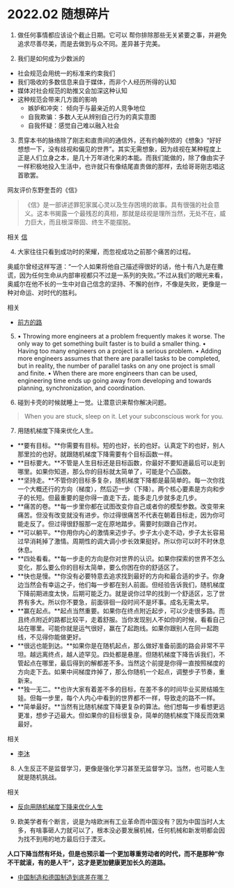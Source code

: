 # 2022.02 随想碎片

1. 做任何事情都应该设个截止日期。它可以 帮你排除那些无关紧要之事，并避免追求尽善尽美，而是去做到与众不同。差异甚于完美。

2. 我们是如何成为少数派的

- 社会规范会用统一的标准来约束我们
- 我们吸收的多数信息来自于媒体，而非个人经历所得的认知
- 媒体对社会规范的助推又会加深这种认知
- 这种规范会带来几方面的影响
  - 嫉妒和冲突： 倾向于与最亲近的人竞争地位
  - 自我欺骗：多数人无从辨别自己行为的真实意图
  - 自我怀疑：感觉自己难以融入社会

3. 贯穿本书的脉络除了刚志和直贵间的通信外，还有约翰列侬的《想象》“好好想想一下，没有歧视和偏见的世界”。其实无需想象，因为歧视在某种程度上正是人们立身之本，是几十万年进化来的本能。而我们能做的，除了像由实子一样积极地投入生活中，也许就只有像结尾直贵做的那样，去给哥哥刚志唱这首歌罢。

网友评价东野奎吾的《信》

> 《信》是一部讲述罪犯家属心灵以及生存困境的故事。具有很强的社会意义。这本书揭露一个最残忍的真相，那就是歧视是理所当然，无处不在，威力巨大，而且根深蒂固、终生不能摆脱。

相关 [信](https://book.douban.com/subject/3890174/)

4. 大家往往只看到成功时的荣耀，而忽视成功之前那个痛苦的过程。

奥威尔曾经这样写道：“一个人如果将他自己描述得很好的话，他十有八九是在撒谎，因为任何生命从内部审视都只不过是一系列的失败。”不过从我们的眼光来看，奥威尔在他不长的一生中对自己信念的坚持、不懈的创作，不像是失败，更像是一种对命运、对时代的胜利。

相关

- [前方的路]()

5. • Throwing more engineers at a problem frequently makes it worse. The only way to get something built faster is to build a smaller thing.
   • Having too many engineers on a project is a serious problem.
   • Adding more engineers assumes that there are parallel tasks to be completed, but in reality, the number of parallel tasks on any one project is small and finite.
   • When there are more engineers than can be used, engineering time ends up going away from developing and towards planning, synchronization, and coordination.

6. 碰到卡壳的时候就睡上一觉。让潜意识来帮你解决问题。

> When you are stuck, sleep on it. Let your subconscious work for you.

7. 用随机梯度下降来优化人生。

- **要有目标。**你需要有目标。短的也好，长的也好。认真定下的也好，别人那里捡的也好。就跟随机梯度下降需要有个目标函数一样。
- **目标要大。**不管是人生目标还是目标函数，你最好不要知道最后可以走到哪里。如果你知道，那么你的目标就太简单了，可能是个凸函数。
- **坚持走。**不管你的目标多复杂，随机梯度下降都是最简单的。每一次你找一个大概还行的方向（梯度），然后迈一步（下降）。两个核心要素是方向和步子的长短。但最重要的是你得一直走下去，能多走几步就多走几步。
- **痛苦的卷。**每一步里你都在试图改变你自己或者你的模型参数。改变带来痛苦。但没有改变就没有进步。你过得很痛苦不代表在朝着目标走，因为你可能走反了。但过得很舒服那一定在原地踏步。需要时刻跟自己作对。
- **可以躺平。**你用你内心的激情来迈步子。步子太小走不动，步子太长容易过早消耗掉了激情。周期性的调大调小步长效果挺好。所以你可以时不时休息休息。
- **四处看看。**每一步走的方向是你对世界的认识。如果你探索的世界不怎么变化，那么要么你的目标太简单，要么你困在你的舒适区了。
- **快也是慢。**你没有必要特意去追求找到最好的方向和最合适的步子。你身边当然会有幸运之子，他们每一步都在别人前面。但经验告诉我们，随机梯度下降前期进度太快，后期可能乏力。就是说你过早的找到一个舒适区，忘了世界有多大。所以你不要急，前面徘徊一段时间不是坏事。成名无需太早。
- **赢在起点。**起点当然重要。如果你在终点附近起步，可以少走很多路。而且终点附近的路都比较平，走着舒服。当你发现别人不如你的时候，看看自己站在哪里。可能你就是运气很好，赢在了起跑线。如果你跟别人在同一起跑线，不见得你能做更好。
- **很远也能到达。**如果你是在随机起点，那么做好准备前面的路会非常不平坦。越远离终点，越人迹罕见。四处都是悬崖。但随机梯度下降告诉我们，不管起点在哪里，最后得到的解都差不多。当然这个前提是你得一直按照梯度的方向走下去。如果中间梯度炸掉了，那么你随机一个起点，调整步子节奏，重新来。
- **独一无二。**也许大家有着差不多的目标，在差不多的时间毕业买房结婚生娃。但每一步里，每个人内心中看到的世界都不一样，导致走的路不一样。
- **简单最好。**当然有比随机梯度下降更复杂的算法。他们想每一步看想更远更准，想步子迈最大。但如果你的目标很复杂，简单的随机梯度下降反而效果最好。

相关

- [李沐](https://mp.weixin.qq.com/s/zIdVewXo-1zRNWeZo_9Axg)

8. 人生反正不是监督学习，更像是强化学习甚至无监督学习。当然，也可能人生就是随机挑战。

相关

- [反向用随机梯度下降来优化人生](https://mp.weixin.qq.com/s/Vi-UnPLTktBx6bMDllDSgA)

9. 欧美学者有个断言，说是为啥欧洲有工业革命而中国没有？因为中国当时人太多，有啥事砸人力就可以了，根本没必要发展机械，任何机械和新发明都会因为找不到用的地方最后归于湮灭。

**人口下降当然有坏处，但是也预示着一个更加尊重劳动者的时代，而不是那种“你不干就滚，有的是人干”，这才是更加健康更加长久的道路。**

- [中国制造和德国制造到底差在哪？](https://mp.weixin.qq.com/s/jtX-RpJEm906BLHFr1Jctw)
